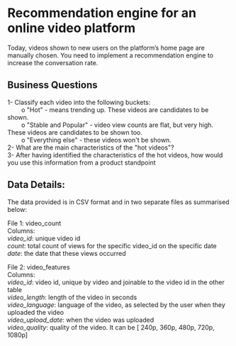 # Recommendation engine for an online video platform

Today, videos shown to new users on the platform’s home page are manually chosen. You need to implement a recommendation engine to increase the conversation rate.

## Business Questions

1- Classify each video into the following buckets:<br>
    &nbsp;&nbsp;&nbsp;&nbsp;&nbsp;&nbsp;&nbsp; o  "Hot" - means trending up. These videos are candidates to be shown. <br>
    &nbsp;&nbsp;&nbsp;&nbsp;&nbsp;&nbsp;&nbsp; o  "Stable and Popular" - video view counts are flat, but very high. These videos are candidates to be shown too. <br>
    &nbsp;&nbsp;&nbsp;&nbsp;&nbsp;&nbsp;&nbsp; o  "Everything else" - these videos won't be shown. <br>
2- What are the main characteristics of the "hot videos"?<br>
3- After having identified the characteristics of the hot videos, how would you use this information from a product standpoint <br>

## Data Details:

The data provided is in CSV format and in two separate files as summarised below:

File 1: video_count<br>
Columns: <br>
*video_id*: unique video id<br>
*count*: total count of views for the specific video_id on the specific date <br>
*date*: the date that these views occurred<br>


File 2: video_features<br> 
Columns: <br>
*video_id*: video id, unique by video and joinable to the video id in the other table <br>
*video_length*: length of the video in seconds<br>
*video_language*: language of the video, as selected by the user when they uploaded the video <br>
*video_upload_date*: when the video was uploaded<br>
*video_quality*: quality of the video. It can be [ 240p, 360p, 480p, 720p, 1080p] <br>
